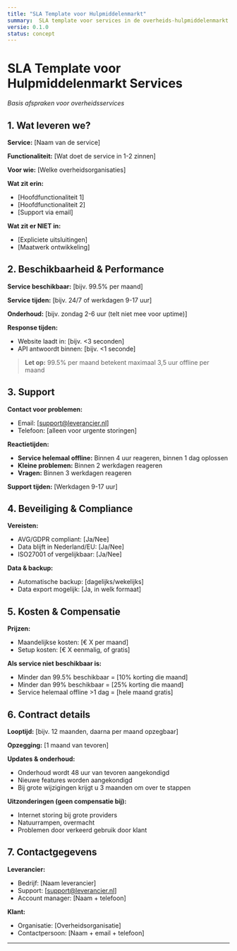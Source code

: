 ```yaml
---
title: "SLA Template voor Hulpmiddelenmarkt"
summary:  SLA template voor services in de overheids-hulpmiddelenmarkt - eerste versie
versie: 0.1.0
status: concept
---
```


# SLA Template voor Hulpmiddelenmarkt Services

*Basis afspraken voor overheidsservices*

## 1. Wat leveren we?

**Service:** [Naam van de service]

**Functionaliteit:** [Wat doet de service in 1-2 zinnen]

**Voor wie:** [Welke overheidsorganisaties]

**Wat zit erin:**

- [Hoofdfunctionaliteit 1]
- [Hoofdfunctionaliteit 2]
- [Support via email]

**Wat zit er NIET in:**

- [Expliciete uitsluitingen]
- [Maatwerk ontwikkeling]

## 2. Beschikbaarheid & Performance

**Service beschikbaar:** [bijv. 99.5% per maand]

**Service tijden:** [bijv. 24/7 of werkdagen 9-17 uur]

**Onderhoud:** [bijv. zondag 2-6 uur (telt niet mee voor uptime)]

**Response tijden:**

- Website laadt in: [bijv. <3 seconden]
- API antwoordt binnen: [bijv. <1 seconde]

> **Let op:** 99.5% per maand betekent maximaal 3,5 uur offline per maand

## 3. Support

**Contact voor problemen:**

- Email: [support@leverancier.nl]
- Telefoon: [alleen voor urgente storingen]

**Reactietijden:**

- **Service helemaal offline:** Binnen 4 uur reageren, binnen 1 dag oplossen
- **Kleine problemen:** Binnen 2 werkdagen reageren
- **Vragen:** Binnen 3 werkdagen reageren

**Support tijden:** [Werkdagen 9-17 uur]

## 4. Beveiliging & Compliance

**Vereisten:**

- AVG/GDPR compliant: [Ja/Nee]
- Data blijft in Nederland/EU: [Ja/Nee]
- ISO27001 of vergelijkbaar: [Ja/Nee]

**Data & backup:**

- Automatische backup: [dagelijks/wekelijks]
- Data export mogelijk: [Ja, in welk formaat]

## 5. Kosten & Compensatie

**Prijzen:**

- Maandelijkse kosten: [€ X per maand]
- Setup kosten: [€ X eenmalig, of gratis]

**Als service niet beschikbaar is:**

- Minder dan 99.5% beschikbaar = [10% korting die maand]
- Minder dan 99% beschikbaar = [25% korting die maand]
- Service helemaal offline >1 dag = [hele maand gratis]

## 6. Contract details

**Looptijd:** [bijv. 12 maanden, daarna per maand opzegbaar]

**Opzegging:** [1 maand van tevoren]

**Updates & onderhoud:**

- Onderhoud wordt 48 uur van tevoren aangekondigd
- Nieuwe features worden aangekondigd
- Bij grote wijzigingen krijgt u 3 maanden om over te stappen

**Uitzonderingen (geen compensatie bij):**

- Internet storing bij grote providers
- Natuurrampen, overmacht
- Problemen door verkeerd gebruik door klant

## 7. Contactgegevens

**Leverancier:**

- Bedrijf: [Naam leverancier]
- Support: [support@leverancier.nl]
- Account manager: [Naam + telefoon]

**Klant:**

- Organisatie: [Overheidsorganisatie]
- Contactpersoon: [Naam + email + telefoon]

---
